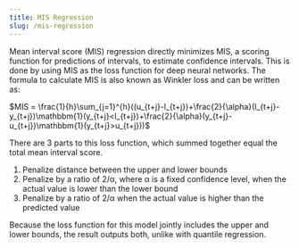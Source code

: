 ```yaml
---
title: MIS Regression
slug: /mis-regression
---
```


Mean interval score (MIS) regression directly minimizes MIS, a scoring function for predictions of intervals, to estimate confidence intervals. This is done by using MIS as the loss function for deep neural networks. The formula to calculate MIS is also known as Winkler loss and can be written as:

$MIS = \frac{1}{h}\sum_{j=1}^{h}((u_{t+j}-l_{t+j})+\frac{2}{\alpha}(l_{t+j}-y_{t+j})\mathbbm{1}(y_{t+j}<l_{t+j})+\frac{2}{\alpha}(y_{t+j}-u_{t+j})\mathbbm{1}(y_{t+j}>u_{t+j}))$

There are 3 parts to this loss function, which summed together equal the total mean interval score.
1. Penalize distance between the upper and lower bounds
2. Penalize by a ratio of 2/α, where α is a fixed confidence level, when the actual value is lower than the lower bound
3. Penalize by a ratio of 2/α when the actual value is higher than the predicted value

Because the loss function for this model jointly includes the upper and lower bounds, the result outputs both, unlike with quantile regression.
